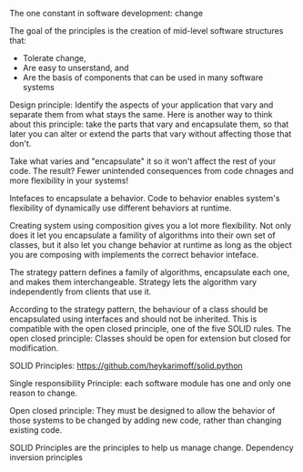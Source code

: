 The one constant in software development: change

The goal of the principles is the creation of mid-level software structures that: 
- Tolerate change,
- Are easy to unserstand, and 
- Are the basis of components that can be used in many software systems

Design principle: 
Identify the aspects of your application that vary and separate them from what stays the same.
Here is another way to think about this principle: take the parts that vary and encapsulate them, so that later you can alter or extend the parts that vary without affecting those that don't. 


Take what varies and "encapsulate" it so it won't affect the rest of your code. 
The result? Fewer unintended consequences from code chnages and more flexibility in your systems! 


Intefaces to encapsulate a behavior. Code to behavior enables system's flexibility of dynamically use different behaviors at runtime. 

Creating system using composition gives you a lot more flexibility. Not only does it let you encapsulate a famility of algorithms into their own set of classes, but it also let you change behavior at runtime as long as the object you are composing with implements the correct behavior inteface. 

The strategy pattern defines a family of algorithms, encapsulate each one, and makes them interchangeable. Strategy lets the algorithm vary independently from clients that use it. 

According to the strategy pattern, the behaviour of a class should be encapsulated using interfaces and should not be inherited. This is compatible with the open closed principle, one of the five SOLID rules.
The open closed principle:
Classes should be open for extension but closed for modification.

SOLID Principles: 
https://github.com/heykarimoff/solid.python

Single responsibility Principle:
each software module has one and only one reason to change.

Open closed principle: 
They must be designed to allow the behavior of those systems to be changed by adding new code, rather than changing existing code. 

SOLID Principles are the principles to help us manage change. 
Dependency inversion principles 